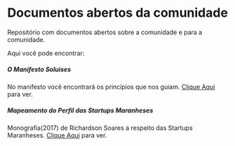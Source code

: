 # Documentos abertos da comunidade

Repositório com documentos abertos sobre a comunidade e para a comunidade.

Aqui você pode encontrar:

##### O Manifesto Soluises

No manifesto você encontrará os princípios que nos guiam. [Clique Aqui](manifesto-soluises.md) para ver.

##### Mapeamento do Perfil das Startups Maranheses

Monografia(2017) de Richardson Soares a respeito das Startups Maranheses. [Clique Aqui](richardson-soares-mapeamento.pdf) para ver.

